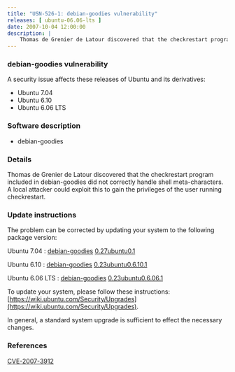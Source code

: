 ```yaml
---
title: "USN-526-1: debian-goodies vulnerability"
releases: [ ubuntu-06.06-lts ]
date: 2007-10-04 12:00:00
description: |
    Thomas de Grenier de Latour discovered that the checkrestart program included in debian-goodies did not correctly handle shell meta-characters.  A local attacker could exploit this to gain the privileges of the user running checkrestart. 
--- 
```

 
### debian-goodies vulnerability

A security issue affects these releases of Ubuntu and its derivatives:

* Ubuntu 7.04
* Ubuntu 6.10
* Ubuntu 6.06 LTS

### Software description

* debian-goodies 

### Details

Thomas de Grenier de Latour discovered that the checkrestart program included in debian-goodies did not correctly handle shell meta-characters. A local attacker could exploit this to gain the privileges of the user running checkrestart. 

### Update instructions

The problem can be corrected by updating your system to the following package version:

Ubuntu 7.04
 : [debian-goodies](https://launchpad.net/ubuntu/+source/debian-goodies) <span> [0.27ubuntu0.1](https://launchpad.net/ubuntu/+source/debian-goodies/0.27ubuntu0.1) </span> 

Ubuntu 6.10
 : [debian-goodies](https://launchpad.net/ubuntu/+source/debian-goodies) <span> [0.23ubuntu0.6.10.1](https://launchpad.net/ubuntu/+source/debian-goodies/0.23ubuntu0.6.10.1) </span> 

Ubuntu 6.06 LTS
 : [debian-goodies](https://launchpad.net/ubuntu/+source/debian-goodies) <span> [0.23ubuntu0.6.06.1](https://launchpad.net/ubuntu/+source/debian-goodies/0.23ubuntu0.6.06.1) </span> 

To update your system, please follow these instructions: [https://wiki.ubuntu.com/Security/Upgrades](https://wiki.ubuntu.com/Security/Upgrades).

In general, a standard system upgrade is sufficient to effect the necessary changes. 

### References

 [CVE-2007-3912](http://people.ubuntu.com/~ubuntu-security/cve/CVE-2007-3912)
 
